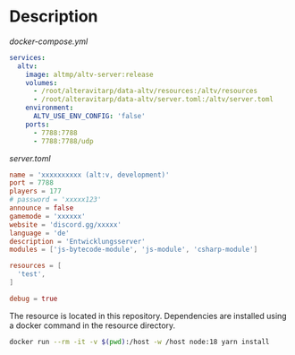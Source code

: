 # Description

_docker-compose.yml_
```yml
services:
  altv:
    image: altmp/altv-server:release
    volumes:
      - /root/alteravitarp/data-altv/resources:/altv/resources
      - /root/alteravitarp/data-altv/server.toml:/altv/server.toml
    environment:
      ALTV_USE_ENV_CONFIG: 'false'
    ports:
      - 7788:7788
      - 7788:7788/udp
```

_server.toml_
```toml
name = 'xxxxxxxxxx (alt:v, development)'
port = 7788
players = 177
# password = 'xxxxx123'
announce = false
gamemode = 'xxxxxx'
website = 'discord.gg/xxxxx'
language = 'de'
description = 'Entwicklungsserver'
modules = ['js-bytecode-module', 'js-module', 'csharp-module']

resources = [
  'test',
]

debug = true
```

The resource is located in this repository. Dependencies are installed using a docker command in the resource directory.
```bash
docker run --rm -it -v $(pwd):/host -w /host node:18 yarn install
```
